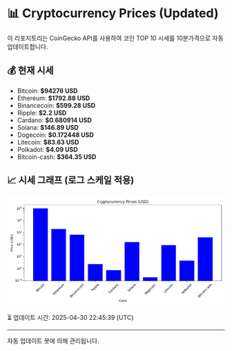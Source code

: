 
# 📊 Cryptocurrency Prices (Updated)

이 리포지토리는 CoinGecko API를 사용하여 코인 TOP 10 시세를 10분가격으로 자동 업데이트합니다.

## 💰 현재 시세
- Bitcoin: **$94276 USD**
- Ethereum: **$1792.88 USD**
- Binancecoin: **$599.28 USD**
- Ripple: **$2.2 USD**
- Cardano: **$0.680914 USD**
- Solana: **$146.89 USD**
- Dogecoin: **$0.172448 USD**
- Litecoin: **$83.63 USD**
- Polkadot: **$4.09 USD**
- Bitcoin-cash: **$364.35 USD**

## 📈 시세 그래프 (로그 스케일 적용)
![Crypto Prices](crypto_prices.png)

⏳ 업데이트 시간: 2025-04-30 22:45:39 (UTC)

---
자동 업데이트 봇에 의해 관리됩니다.
